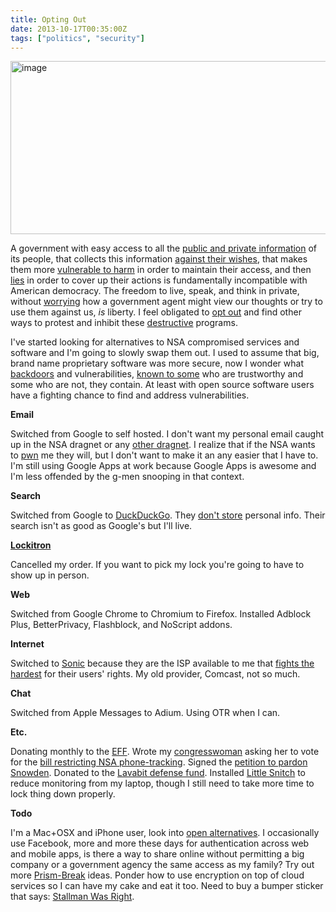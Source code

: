 ```yaml
---
title: Opting Out
date: 2013-10-17T00:35:00Z
tags: ["politics", "security"]
---
```

<img alt="image" width="512" height="277" src="https://ggr_com.s3.amazonaws.com/images/optout.jpg" />
<br/>

A government with easy access to all the [public and private information][1] of its people, that collects this information [against their wishes][2], that makes them more [vulnerable to harm][3] in order to maintain their access, and then [lies][4] in order to cover up their actions is fundamentally incompatible with American democracy. The freedom to live, speak, and think in private, without [worrying][8] how a government agent might view our thoughts or try to use them against us, *is* liberty. I feel obligated to [opt out][10] and find other ways to protest and inhibit these [destructive][25] programs.

I've started looking for alternatives to NSA compromised services and software and I'm going to slowly swap them out. I used to assume that big, brand name proprietary software was more secure, now I wonder what [backdoors][21] and vulnerabilities, [known to some][20] who are trustworthy and some who are not, they contain. At least with open source software users have a fighting chance to find and address vulnerabilities.

**Email**

Switched from Google to self hosted. I don't want my personal email caught up in the NSA dragnet or any [other dragnet][7]. I realize that if the NSA wants to [pwn][22] me they will, but I don't want to make it an any easier that I have to. I'm still using Google Apps at work because Google Apps is awesome and I'm less offended by the g-men snooping in that context.

**Search**

Switched from Google to [DuckDuckGo][17]. They [don't store][9] personal info. Their search isn't as good as Google's but I'll live.

**[Lockitron][16]**

Cancelled my order. If you want to pick my lock you're going to have to show up in person.

**Web**

Switched from Google Chrome to Chromium to Firefox. Installed Adblock Plus, BetterPrivacy, Flashblock, and NoScript addons.

**Internet**

Switched to [Sonic][24] because they are the ISP available to me that [fights the hardest][5] for their users' rights. My old provider, Comcast, not so much.

**Chat**

Switched from Apple Messages to Adium. Using OTR when I can.

**Etc.**

Donating monthly to the [EFF][11]. Wrote my [congresswoman][12] asking her to vote for the [bill restricting NSA phone-tracking][13]. Signed the [petition to pardon Snowden][14]. Donated to the [Lavabit defense fund][15]. Installed [Little Snitch][18] to reduce monitoring from my laptop, though I still need to take more time to lock thing down properly.

**Todo**

I'm a Mac+OSX and iPhone user, look into [open alternatives][23]. I occasionally use Facebook, more and more these days for authentication across web and mobile apps, is there a way to share online without permitting a big company or a government agency the same access as my family? Try out more [Prism-Break][19] ideas. Ponder how to use encryption on top of cloud services so I can have my cake and eat it too. Need to buy a bumper sticker that says: [Stallman Was Right][6].

  [1]: https://en.wikipedia.org/wiki/PRISM_(surveillance_program)
  [2]: https://www.commondreams.org/view/2013/09/11-11
  [3]: http://www.technologyreview.com/news/519336/bruce-schneier-nsa-spying-is-making-us-less-safe/
  [4]: http://techcrunch.com/2013/08/15/lies-damned-lies-and-the-nsa/
  [5]: https://www.eff.org/who-has-your-back-2013
  [6]: http://www.osnews.com/story/25469/Richard_Stallman_Was_Right_All_Along
  [7]: http://yro.slashdot.org/story/11/04/07/232224/Obama-Administration-Wants-Your-Old-Email
  [8]: http://www.nbcnews.com/technology/nsa-dragnet-wider-previously-suspected-says-nyt-6C10876005
  [9]: http://donttrack.us/
 [10]: http://www.draxe.com/i-opt-out-what-you-must-know-about-new-airport-backscatter-scanners/
 [11]: https://supporters.eff.org/donate
 [12]: http://www.house.gov/representatives/find/
 [13]: http://www.theguardian.com/world/2013/jul/25/nsa-surveillance-amash-amendment-narrow-defeat
 [14]: https://petitions.whitehouse.gov/petition/pardon-edward-snowden/Dp03vGYD
 [15]: https://rally.org/lavabit
 [16]: https://lockitron.com/
 [17]: http://duckduckgo.com/
 [18]: http://www.obdev.at/products/littlesnitch/index.html
 [19]: https://prism-break.org/
 [20]: http://www.microsoft.com/security/msrc/collaboration/mapp.aspx
 [21]: http://www.theforbiddenknowledge.com/hardtruth/nsa_backdoor_windows.htm
 [22]: https://en.wikipedia.org/wiki/Pwn
 [23]: http://www.mozilla.org/en-US/firefox/os/
 [24]: http://sonic.net/
 [25]: http://www.economonitor.com/dolanecon/2013/08/05/the-fourth-amendment-and-the-economic-spillover-from-nsa-surveillance-to-e-commerce/
